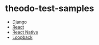 # theodo-test-samples

- [Django](documentation-tree/django.md)
- [React](documentation-tree/react.md)
- [React Native](documentation-tree/react-native.md)
- [Loopback](documentation-tree/loopback.md)
